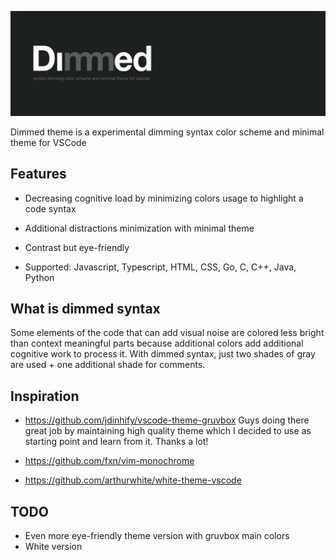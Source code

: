 ![Dimmed](images/dimmed.png)

Dimmed theme is a experimental dimming syntax color scheme and minimal theme for VSCode

## Features

* Decreasing cognitive load by minimizing colors usage to highlight a code syntax

* Additional distractions minimization with minimal theme

* Contrast but eye-friendly

* Supported: Javascript, Typescript, HTML, CSS, Go, C, C++, Java, Python

## What is dimmed syntax

Some elements of the code that can add visual noise are colored less bright than context meaningful parts because additional colors add additional cognitive work to process it. With dimmed syntax, just two shades of gray are used + one additional shade for comments.

## Inspiration

* https://github.com/jdinhify/vscode-theme-gruvbox
 Guys doing there great job by maintaining high quality theme which I decided to use as starting point and learn from it. Thanks a lot!

* https://github.com/fxn/vim-monochrome

* https://github.com/arthurwhite/white-theme-vscode

## TODO

* Even more eye-friendly theme version with gruvbox main colors
* White version
